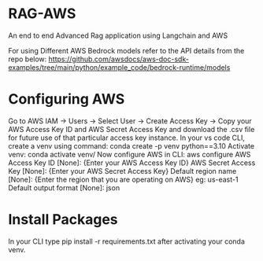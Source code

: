 # RAG-AWS
An end to end Advanced Rag application using Langchain and AWS


For using Different AWS Bedrock models refer to the API details from the repo below:
https://github.com/awsdocs/aws-doc-sdk-examples/tree/main/python/example_code/bedrock-runtime/models

# Configuring AWS
Go to AWS IAM -> Users -> Select User -> Create Access Key -> Copy your AWS Access Key ID and AWS Secret Access Key and download the .csv file for future use of that particular access key instance.
In your vs code CLI, create a venv using command: conda create -p venv python==3.10
Activate venv: conda activate venv/
Now configure AWS in CLI: aws configure
AWS Access Key ID [None]: {Enter your AWS Access Key ID}
AWS Secret Access Key [None]: {Enter your AWS Secret Access Key}
Default region name [None]: {Enter the region that you are operating on AWS} eg: us-east-1
Default output format [None]: json

# Install Packages
In your CLI type pip install -r requirements.txt after activating your conda venv.
